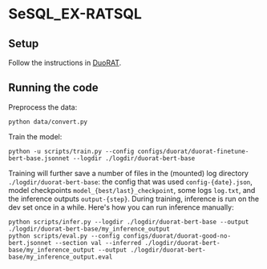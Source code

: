 # SeSQL_EX-RATSQL

## Setup

Follow the instructions in [DuoRAT](https://github.com/ElementAI/duorat).

## Running the code

Preprocess the data:
```
python data/convert.py
```

Train the model:
```
python -u scripts/train.py --config configs/duorat/duorat-finetune-bert-base.jsonnet --logdir ./logdir/duorat-bert-base
```
Training will further save a number of files in the (mounted) log directory `./logdir/duorat-bert-base`: the config that was used `config-{date}.json`, model checkpoints `model_{best/last}_checkpoint`, some logs `log.txt`, and the inference outputs `output-{step}`.
During training, inference is run on the dev set once in a while.
Here's how you can run inference manually:
```
python scripts/infer.py --logdir ./logdir/duorat-bert-base --output ./logdir/duorat-bert-base/my_inference_output
python scripts/eval.py --config configs/duorat/duorat-good-no-bert.jsonnet --section val --inferred ./logdir/duorat-bert-base/my_inference_output --output ./logdir/duorat-bert-base/my_inference_output.eval
```